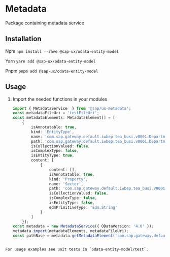 # Metadata

Package containing metadata service

## Installation
Npm
`npm install --save @sap-ux/odata-entity-model`

Yarn
`yarn add @sap-ux/odata-entity-model`

Pnpm
`pnpm add @sap-ux/odata-entity-model`

## Usage

1. Import the needed functions in your modules

    ```typescript
    import { MetadataService  } from '@sap/ux-metadata';
    const metadataFileUri = 'testFileUri';
    const metadataElements: MetadataElement[] = [
        {
            isAnnotatable: true,
            kind: 'EntityType',
            name: 'com.sap.gateway.default.iwbep.tea_busi.v0001.Department',
            path: 'com.sap.gateway.default.iwbep.tea_busi.v0001.Department',
            isCollectionValued: false,
            isComplexType: false,
            isEntityType: true,
            content: [
                {
                    content: [],
                    isAnnotatable: true,
                    kind: 'Property',
                    name: 'Sector',
                    path: 'com.sap.gateway.default.iwbep.tea_busi.v0001.Department/Sector',
                    isCollectionValued: false,
                    isComplexType: false,
                    isEntityType: false,
                    edmPrimitiveType: 'Edm.String'
                }
            ]
        }];
    const metadata = new MetadataService({ ODataVersion: '4.0' });
    metadata.import(metadataElements, metadataFileUri);
    const pathBase = metadata.getMetadataElement('com.sap.gateway.default.iwbep.tea_busi.v0001.Department');
```

For usage examples see unit tests in `odata-entity-model/test`.